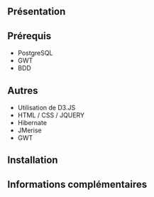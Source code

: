 ## Présentation



## Prérequis
- PostgreSQL
- GWT
- BDD 

## Autres
- Utilisation de D3.JS
- HTML / CSS / JQUERY
- Hibernate
- JMerise
- GWT

## Installation


## Informations complémentaires

